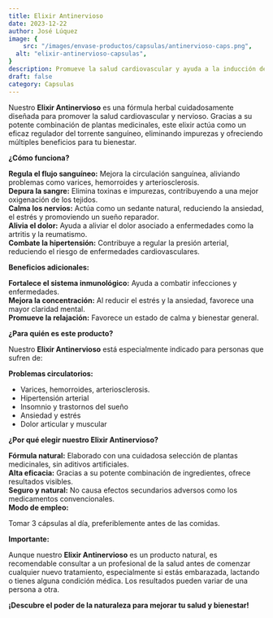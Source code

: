 ```yaml
---
title: Elixir Antinervioso
date: 2023-12-22
author: José Lúquez
image: {
 	src: "/images/envase-productos/capsulas/antinervioso-caps.png",
  alt: "elixir-antinervioso-capsulas",
}
description: Promueve la salud cardiovascular y ayuda a la inducción del sueño
draft: false
category: Capsulas 
---
```


Nuestro **Elixir Antinervioso** es una fórmula herbal cuidadosamente diseñada para promover la salud cardiovascular y nervioso. Gracias a su potente combinación de plantas medicinales, este elixir actúa como un eficaz regulador del torrente sanguíneo, eliminando impurezas y ofreciendo múltiples beneficios para tu bienestar.

**¿Cómo funciona?**

**Regula el flujo sanguíneo:** Mejora la circulación sanguínea, aliviando problemas como varices, hemorroides y arteriosclerosis.   
**Depura la sangre:** Elimina toxinas e impurezas, contribuyendo a una mejor oxigenación de los tejidos.   
**Calma los nervios:** Actúa como un sedante natural, reduciendo la ansiedad, el estrés y promoviendo un sueño reparador.   
**Alivia el dolor:** Ayuda a aliviar el dolor asociado a enfermedades como la artritis y la reumatismo.   
**Combate la hipertensión:** Contribuye a regular la presión arterial, reduciendo el riesgo de enfermedades cardiovasculares.   

**Beneficios adicionales:**

**Fortalece el sistema inmunológico:** Ayuda a combatir infecciones y enfermedades.   
**Mejora la concentración:** Al reducir el estrés y la ansiedad, favorece una mayor claridad mental.   
**Promueve la relajación:** Favorece un estado de calma y bienestar general.   

**¿Para quién es este producto?**

Nuestro **Elixir Antinervioso** está especialmente indicado para personas que sufren de:

**Problemas circulatorios:** 

- Varices, hemorroides, arteriosclerosis.
- Hipertensión arterial
- Insomnio y trastornos del sueño
- Ansiedad y estrés
- Dolor articular y muscular

**¿Por qué elegir nuestro Elixir Antinervioso?**

**Fórmula natural:** Elaborado con una cuidadosa selección de plantas medicinales, sin aditivos artificiales.   
**Alta eficacia:** Gracias a su potente combinación de ingredientes, ofrece resultados visibles.   
**Seguro y natural:** No causa efectos secundarios adversos como los medicamentos convencionales.   
**Modo de empleo:**

Tomar 3 cápsulas al día, preferiblemente antes de las comidas.

**Importante:**

Aunque nuestro **Elixir Antinervioso** es un producto natural, es recomendable consultar a un profesional de la salud antes de comenzar cualquier nuevo tratamiento, especialmente si estás embarazada, lactando o tienes alguna condición médica.
Los resultados pueden variar de una persona a otra.

**¡Descubre el poder de la naturaleza para mejorar tu salud y bienestar!**